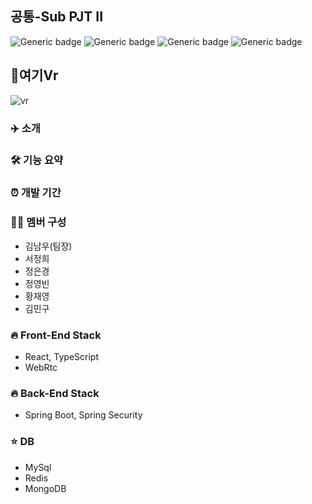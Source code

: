 ## 공통-Sub PJT II
![Generic badge](https://img.shields.io/badge/pycharm-3.8-yellowgreen.svg) ![Generic badge](https://img.shields.io/badge/Robo3T-1.4.4-green.svg) ![Generic badge](https://img.shields.io/badge/mongoDB-5.0-orange.svg) ![Generic badge](https://img.shields.io/badge/Flask-2.0.1-blue.svg)

 

## 🔗여기Vr
![vr](https://github.com/wjddudqls96/java/assets/59672589/4a680cbf-9663-4d63-8d64-a9b980d5fe52) 


### ✈️ 소개

    
### 🛠 기능 요약 

### ⏰ 개발 기간

### 👩‍💻 멤버 구성
- 김남우(팀장)
- 서정희
- 정은경
- 정영빈
- 황재영
- 김민구  

### 🔥 Front-End Stack
- React, TypeScript
- WebRtc

### 🔥 Back-End Stack
- Spring Boot, Spring Security

### ⭐ DB
- MySql
- Redis
- MongoDB 

